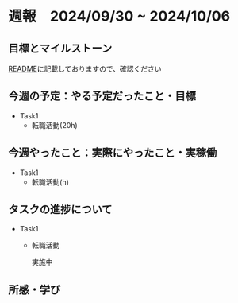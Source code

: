 # 週報　2024/09/30 ~ 2024/10/06

## 目標とマイルストーン
[README](https://github.com/Aki158/weekly-report/blob/main/README.md)に記載しておりますので、確認ください

## 今週の予定：やる予定だったこと・目標

- Task1
    - 転職活動(20h)

## 今週やったこと：実際にやったこと・実稼働

- Task1
    - 転職活動(h)

## タスクの進捗について

- Task1
    - 転職活動

        実施中

## 所感・学び

